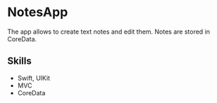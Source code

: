 # NotesApp

The app allows to create text notes and edit them. Notes are stored in CoreData.

## Skills
* Swift, UIKit
* MVC
* CoreData
